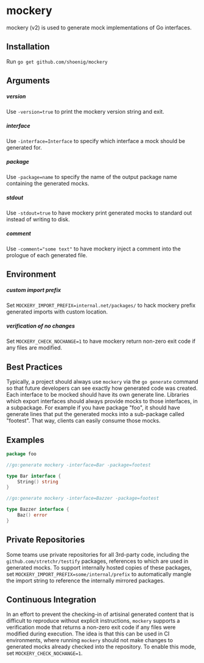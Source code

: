 mockery
=======

mockery (v2) is used to generate mock implementations of Go interfaces.


## Installation

Run `go get github.com/shoenig/mockery`

## Arguments

##### version

Use `-version=true` to print the mockery version string and exit.

##### interface

Use `-interface=Interface` to specify which interface a mock should be generated for.

##### package

Use `-package=name` to specify the name of the output package name containing the generated mocks.

##### stdout

Use `-stdout=true` to have mockery print generated mocks to standard out instead of writing to disk.

##### comment

Use `-comment="some text"` to have mockery inject a comment into the prologue of each generated file.

## Environment

##### custom import prefix

Set `MOCKERY_IMPORT_PREFIX=internal.net/packages/` to hack mockery prefix generated imports with custom location.

##### verification of no changes

Set `MOCKERY_CHECK_NOCHANGE=1` to have mockery return non-zero exit code if any files are modified.

## Best Practices

Typically, a project should always use `mockery` via the `go generate` command so that future developers
can see exactly how generated code was created. Each interface to be mocked should have its own generate
line. Libraries which export interfaces should always provide mocks to those interfaces, in a subpackage.
For example if you have package "foo", it should have generate lines that put the generated mocks into a
sub-package called "footest". That way, clients can easily consume those mocks.

## Examples

```go
package foo

//go:generate mockery -interface=Bar -package=footest

type Bar interface {
	String() string
}

//go:generate mockery -interface=Bazzer -package=footest

type Bazzer interface {
	Baz() error
}
```

## Private Repositories

Some teams use private repositories for all 3rd-party code, including the `github.com/stretchr/testify`
packages, references to which are used in generated mocks. To support internally hosted copies of these
packages, set `MOCKERY_IMPORT_PREFIX=some/internal/prefix` to automatically mangle the import string to
reference the internally mirrored packages.

## Continuous Integration

In an effort to prevent the checking-in of artisinal generated content that is difficult to reproduce
without explicit instructions, `mockery` supports a verification mode that returns a non-zero exit code
if any files were modified during execution. The idea is that this can be used in CI environments, where
running `mockery` should not make changes to generated mocks already checked into the repository. To enable
this mode, set `MOCKERY_CHECK_NOCHANGE=1`.
